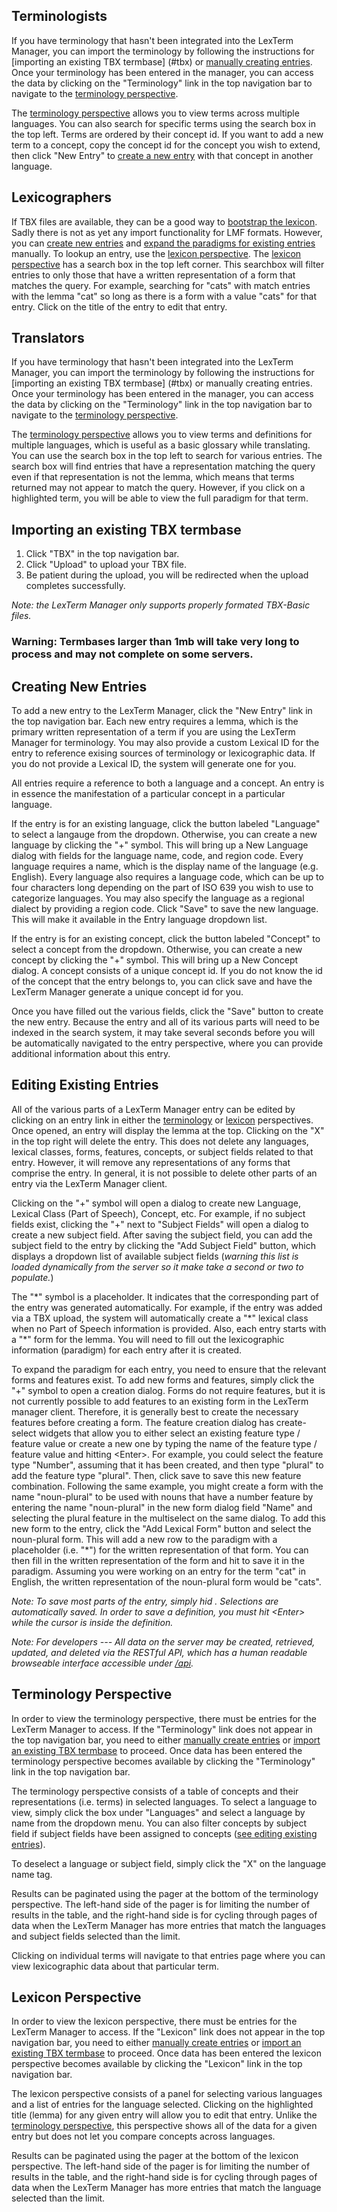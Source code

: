 <a name="translators"></a>
Terminologists
-----------
If you have terminology that hasn't been integrated into the LexTerm Manager,
 you can import the terminology by following the instructions for [importing an existing TBX termbase] (#tbx) or
[manually creating entries](#new-entry). Once your terminology has been entered in the manager, you can access the data by
 clicking on the "Terminology" link in the top navigation bar to navigate to the [terminology perspective](#term).

The [terminology perspective](#term) allows you to view terms across multiple languages. You can also search for
specific terms using the search box in the top left. Terms are ordered by their concept id. If you want to add
a new term to a concept, copy the concept id for the concept you wish to extend, then click "New Entry" to [create
a new entry](#new-entry) with that concept in another language.


<a name="translators"></a>
Lexicographers
-----------
If TBX files are available, they can be a good way to [bootstrap the lexicon](#tbx). Sadly there is not as yet
any import functionality for LMF formats. However, you can [create new entries](#new-entry) and [expand the
paradigms for existing entries](#edit-entry) manually. To lookup an entry, use the [lexicon perspective](#lexicon).
The [lexicon perspective](#lexicon) has a search box in the top left corner. This searchbox will filter entries
to only those that have a written representation of a form that matches the query. For example, searching for "cats"
with match entries with the lemma "cat" so long as there is a form with a value "cats" for that entry. Click on the
title of the entry to edit that entry.


<a name="translators"></a>
Translators
-----------
If you have terminology that hasn't been integrated into the LexTerm Manager,
 you can import the terminology by following the instructions for [importing an existing TBX termbase] (#tbx) or
manually creating entries. Once your terminology has been entered in the manager, you can access the data by
 clicking on the "Terminology" link in the top navigation bar to navigate to the [terminology perspective](#term).

The [terminology perspective](#term) allows you to view terms and definitions for multiple languages, which is
useful as a basic glossary while translating. You can use the search box in the top left to search for various
entries. The search box will find entries that have a representation matching the query even if that representation
is not the lemma, which means that terms returned may not appear to match the query. However, if you click on a
highlighted term, you will be able to view the full paradigm for that term.


<a name="tbx"></a>
Importing an existing TBX termbase
-----------
1. Click "TBX" in the top navigation bar.
2. Click "Upload" to upload your TBX file.
3. Be patient during the upload, you will be redirected when the upload completes successfully.

*Note: the LexTerm Manager only supports properly formated TBX-Basic files.*
### Warning: Termbases larger than 1mb will take very long to process and may not complete on some servers.


<a name="new-entry"></a>
Creating New Entries
-----------
To add a new entry to the LexTerm Manager, click the "New Entry" link in the top navigation bar. Each new entry
requires a lemma, which is the primary written representation of a term if you are using the LexTerm Manager
for terminology. You may also provide a custom Lexical ID for the entry to reference exising sources of
terminology or lexicographic data. If you do not provide a Lexical ID, the system will generate one for you.

All entries require a reference to both a language and a concept. An entry is in essence the manifestation of
a particular concept in a particular language.

If the entry is for an existing language, click the button labeled "Language" to select a langauge from the
dropdown. Otherwise, you can create a new language by clicking the "+" symbol. This will bring up a New Language
dialog with fields for the language name, code, and region code. Every language requires a name, which is the
display name of the language (e.g. English). Every language also requires a language code, which can be up to
four characters long depending on the part of ISO 639 you wish to use to categorize languages. You may also
specify the language as a regional dialect by providing a region code. Click "Save" to save the new language.
This will make it available in the Entry language dropdown list.

If the entry is for an existing concept, click the button labeled "Concept" to select a concept from the dropdown.
Otherwise, you can create a new concept by clicking the "+" symbol. This will bring up a New Concept dialog. A
concept consists of a unique concept id. If you do not know the id of the concept that the entry belongs to,
you can click save and have the LexTerm Manager generate a unique concept id for you.

Once you have filled out the various fields, click the "Save" button to create the new entry. Because the entry
and all of its various parts will need to be indexed in the search system, it may take several seconds before
you will be automatically navigated to the entry perspective, where you can provide additional information about
this entry.


<a name="edit-entry"></a>
Editing Existing Entries
-----------
All of the various parts of a LexTerm Manager entry can be edited by clicking on an entry link in either the
[terminology](#term) or [lexicon](#lex) perspectives. Once opened, an entry will display the lemma at the top.
Clicking on the "X" in the top right will delete the entry. This does not delete any languages, lexical classes,
forms, features, concepts, or subject fields related to that entry. However, it will remove any representations
of any forms that comprise the entry. In general, it is not possible to delete other parts of an entry via the
LexTerm Manager client.

Clicking on the "+" symbol will open a dialog to create new Language, Lexical Class (Part of Speech), Concept,
 etc. For example, if no subject fields exist, clicking the "+" next to "Subject Fields" will open a dialog to
create a new subject field. After saving the subject field, you can add the subject field to the entry by clicking
the "Add Subject Field" button, which displays a dropdown list of available subject fields (*warning this list
is loaded dynamically from the server so it make take a second or two to populate.*)

The "\*" symbol is a placeholder. It indicates that the corresponding part of the entry was generated automatically.
For example, if the entry was added via a TBX upload, the system will automatically create a "\*" lexical class
when no Part of Speech information is provided. Also, each entry starts with a "\*" form for the lemma. You
will need to fill out the lexicographic information (paradigm) for each entry after it is created.

To expand the paradigm for each entry, you need to ensure that the relevant forms and features exist. To add
new forms and features, simply click the "+" symbol to open a creation dialog. Forms do not require features,
but it is not currently possible to add features to an existing form in the LexTerm manager client. Therefore,
 it is generally best to
create the necessary features before creating a form. The feature creation dialog has create-select widgets
that allow you to either select an existing feature type / feature value or create a new one by typing the
name of the feature type / feature value and hitting \<Enter\>. For example, you could select the feature
type "Number", assuming that it has been created, and then type "plural" to add the feature type "plural". Then,
click save to save this new feature combination. Following the same example, you might create a form with
the name "noun-plural" to be used with nouns that have a number feature by entering the name "noun-plural"
in the new form dialog field "Name" and selecting the plural feature in the multiselect on the same dialog.
To add this new form to the entry, click the "Add Lexical Form" button and select the noun-plural form.
This will add a new row to the paradigm with a placeholder (i.e. "\*") for the written representation of that
form. You can then fill in the written representation of the form and hit <Enter> to save it in the paradigm.
Assuming you were working on an entry for the term "cat" in English, the written representation of the
noun-plural form would be "cats".

*Note: To save most parts of the entry, simply hid <Enter>. Selections are automatically saved.
 In order to save a definition, you must hit \<Enter\> while the cursor is inside the definition.*

*Note: For developers --- All data on the server may be created, retrieved, updated, and deleted via the
RESTful API, which has a human readable browseable interface accessible under [/api](/api).*



<a name="term"></a>
Terminology Perspective
-----------
In order to view the terminology perspective, there must be entries for the LexTerm Manager to access. If the
"Terminology" link does not appear in the top navigation bar, you need to either [manually create entries](#new-entry)
 or [import an existing TBX termbase](#tbx) to proceed. Once data has been entered the terminology perspective
becomes available by clicking the "Terminology" link in the top navigation bar.

The terminology perspective consists of a table of concepts and their representations (i.e. terms) in selected
languages. To select a language to view, simply click the box under "Languages" and select a language by name
from the dropdown menu. You can also filter concepts by subject field if subject fields have been assigned
to concepts ([see editing existing entries](#edit-entry)).

To deselect a language or subject field, simply click the "X" on the language name tag.

Results can be paginated using the pager at the bottom of the terminology perspective. The left-hand side of the
pager is for limiting the number of results in the table, and the right-hand side is for cycling through pages
of data when the LexTerm Manager has more entries that match the languages and subject fields selected than the
limit.

Clicking on individual terms will navigate to that entries page where you can view lexicographic data about that
particular term.


<a name="lex"></a>
Lexicon Perspective
-----------
In order to view the lexicon perspective, there must be entries for the LexTerm Manager to access. If the
"Lexicon" link does not appear in the top navigation bar, you need to either [manually create entries](#new-entry)
 or [import an existing TBX termbase](#tbx) to proceed. Once data has been entered the lexicon perspective
becomes available by clicking the "Lexicon" link in the top navigation bar.

The lexicon perspective consists of a panel for selecting various languages and a list of entries for the language
selected. Clicking on the highlighted title (lemma) for any given entry will allow you to edit that entry. Unlike
the [terminology perspective](#term), this perspective shows all of the data for a given entry but does not let
you compare concepts across languages.

Results can be paginated using the pager at the bottom of the lexicon perspective. The left-hand side of the
pager is for limiting the number of results in the table, and the right-hand side is for cycling through pages
of data when the LexTerm Manager has more entries that match the language selected than the limit.
